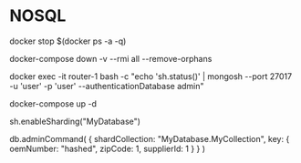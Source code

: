 # NOSQL

docker stop $(docker ps -a -q)

docker-compose down -v --rmi all --remove-orphans

docker exec -it router-1 bash -c "echo 'sh.status()' | mongosh --port 27017 -u 'user' -p 'user' --authenticationDatabase admin"

docker-compose up -d


sh.enableSharding("MyDatabase")

db.adminCommand( { shardCollection: "MyDatabase.MyCollection", key: { oemNumber: "hashed", zipCode: 1, supplierId: 1 } } )

